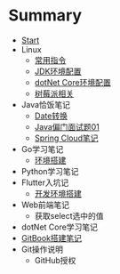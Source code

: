 # Summary

* [Start](README.md)
* Linux
    * [常用指令](md_linux/terminal.md)
    * [JDK环境配置](md_linux/jdk_cnf.md)
    * [dotNet Core环境配置](md_linux/core_cnf.md)
    * [树莓派相关](md_linux/raspberryPi.md)
* Java恰饭笔记
    * [Date转换](md_java/Date.md)
    * [Java偏门面试题01](md_java/javaSide.md)
    * [Spring Cloud笔记](md_java/springCloud.md)
* Go学习笔记
	* [环境搭建](md_golang/goStart.md)
* Python学习笔记
* Flutter入坑记
    * [开发环境搭建](md_flutter/flutterStart.md)
* Web前端笔记
    * 获取select选中的值
* dotNet Core学习笔记
* [GitBook搭建笔记](md_gitbook/gitbook.md)
* Git操作说明
    * GitHub授权

